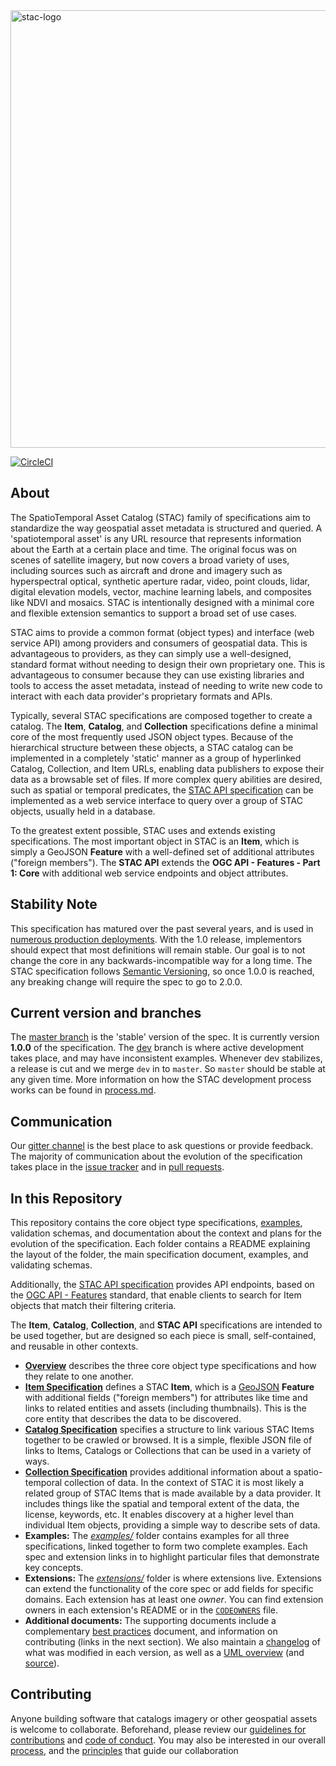 <img src="https://github.com/radiantearth/stac-site/raw/master/images/logo/stac-030-long.png" alt="stac-logo" width="700"/>

[![CircleCI](https://circleci.com/gh/radiantearth/stac-spec.svg?style=svg)](https://circleci.com/gh/radiantearth/stac-spec)


## About

The SpatioTemporal Asset Catalog (STAC) family of specifications aim to standardize the way
geospatial asset metadata is structured and queried. A 'spatiotemporal asset' is any URL resource 
that represents information about the Earth at a certain place and time. The original focus was on scenes of satellite
imagery, but now covers a broad variety of uses, including sources such as aircraft and drone and imagery such as hyperspectral optical, synthetic aperture radar, video, point clouds, lidar, digital elevation models, vector, machine learning labels, and composites like NDVI and mosaics. STAC is intentionally designed with a minimal core and flexible extension semantics to support a broad set of use cases.

STAC aims to provide a common format (object types) and interface (web service API) among providers and consumers of geospatial data.  This is advantageous to providers, as they can simply use a well-designed, standard format without needing to design their own proprietary one. This is advantageous to consumer because they can use existing libraries and tools to access the asset metadata, instead of needing to write new code to interact with each data provider's proprietary formats and APIs. 

Typically, several STAC specifications are composed together to create a catalog. The **Item**, **Catalog**, and **Collection** specifications define a minimal core of the most frequently used JSON object types. Because of the hierarchical structure between these objects, a STAC catalog can be implemented in a completely 'static' manner as a group of hyperlinked Catalog, Collection, and Item URLs, enabling data publishers to expose their data as a browsable set of files. If more complex query abilities are desired, such as spatial or temporal predicates, the [STAC API specification](https://github.com/radiantearth/stac-api-spec/) can be implemented as a web service interface to query over a group of STAC objects, usually held in a database.

To the greatest extent possible, STAC uses and extends existing specifications. The most important object in STAC is an **Item**, which is simply a GeoJSON **Feature** with a well-defined set of additional attributes ("foreign members"). The **STAC API** extends the **OGC API - Features - Part 1: Core** with additional web service endpoints and object attributes.


## Stability Note

This specification has matured over the past several years, and is used in [numerous production deployments](https://stacindex.org/catalogs). 
With the 1.0 release, implementors should expect that most definitions will remain stable. Our goal
is to not change the core in any backwards-incompatible way for a long time. The STAC specification follows [Semantic Versioning](https://semver.org/), so once 1.0.0 is reached, any breaking change will require the spec to go to 2.0.0. 


## Current version and branches

The [master branch](https://github.com/radiantearth/stac-spec/tree/master) is the 'stable' 
version of the spec. It is currently version **1.0.0** of the specification. The 
[dev](https://github.com/radiantearth/stac-spec/tree/dev) branch is where active development takes place, and may have inconsistent examples. 
Whenever dev stabilizes, a release is cut and we merge `dev` in to `master`. So `master` should be stable at any given time. 
More information on how the STAC development process works can be found in 
[process.md](process.md).


## Communication

Our [gitter channel](https://gitter.im/SpatioTemporal-Asset-Catalog/Lobby) is the best place to ask questions or provide feedback. The majority of communication about the evolution of 
the specification takes place in the [issue tracker](https://github.com/radiantearth/stac-spec/issues) and in 
[pull requests](https://github.com/radiantearth/stac-spec/pulls).


## In this Repository

This repository contains the core object type specifications, [examples](examples/), 
validation schemas, and documentation about the context and plans for the evolution of the 
specification. Each folder contains a README explaining the layout of the folder, the main specification document, examples, and validating schemas. 

Additionally, the [STAC API specification](https://github.com/radiantearth/stac-api-spec/) provides API endpoints, based on the [OGC API - Features](http://docs.opengeospatial.org/is/17-069r3/17-069r3.html) standard,
that enable clients to search for Item objects that match their filtering criteria. 

The 
**Item**, **Catalog**, **Collection**, and **STAC API** specifications are intended to be 
used together, but are designed so each piece is small, self-contained, and reusable in other contexts.

* **[Overview](overview.md)** describes the three core object type specifications and how they relate to one another.
* **[Item Specification](item-spec/)** defines a STAC **Item**, which is a [GeoJSON](http://geojson.org) **Feature**
with additional fields ("foreign members") for attributes like time and links to related entities and assets 
(including thumbnails). This is the core entity that describes the data to be discovered.
* **[Catalog Specification](catalog-spec/)** specifies a structure to link various STAC Items together to be crawled or browsed. It is a
simple, flexible JSON file of links to Items, Catalogs or Collections that can be used in a variety of ways.
* **[Collection Specification](collection-spec/)** provides additional information about a spatio-temporal collection of data.
In the context of STAC it is most likely a related group of STAC Items that is made available by a data provider.
It includes things like the spatial and temporal extent of the data, the license, keywords, etc.
It enables discovery at a higher level than individual Item objects, providing a simple way to describe sets of data.
* **Examples:** The *[examples/](examples)* folder contains examples for all three specifications, linked together to form two 
complete examples. Each spec and extension links in to highlight particular files that demonstrate key concepts.
* **Extensions:** The *[extensions/](extensions/)* folder is where extensions live. Extensions can extend the 
functionality of the core spec or add fields for specific domains. Each extension has at least one *owner*. You can find extension owners in each extension's README or in the [`CODEOWNERS`](.github/CODEOWNERS) file.
* **Additional documents:** The supporting documents include a complementary [best practices](best-practices.md) 
document, and information on contributing (links in the next section). We also maintain a [changelog](CHANGELOG.md) of
what was modified in each version, as well as a [UML overview](STAC-UML.pdf) (and [source](STAC-UML.drawio)). 


## Contributing

Anyone building software that catalogs imagery or other geospatial assets is welcome to collaborate.
Beforehand, please review our [guidelines for contributions](CONTRIBUTING.md) and [code of conduct](CODE_OF_CONDUCT.md). 
You may also be interested in our overall [process](process.md), and the [principles](principles.md) that guide our 
collaboration

